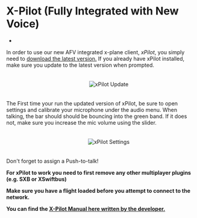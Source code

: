 # X-Pilot (Fully Integrated with New Voice)


- 

In order to use our new AFV integrated x-plane client, <i>xPilot</i>, you simply need to <a href="/downloads/xpilot">download the latest version.</a> If you already have xPilot installed, make sure you update to the latest version when prompted.

<span style="width:100%;display:flex;margin-top: .5rem;padding:1.25rem;"><img style="margin:auto;max-height: 360px;" src="https://i.imgur.com/5tMhDu3.png" alt="xPilot Update"></span>

The First time your run the updated version of xPilot, be sure to open settings and calibrate your microphone under the audio menu. When talking, the bar should should be bouncing into the green band. If it does not, make sure you increase the mic volume using the slider.

<span style="width:100%;display:flex;margin-top: .5rem;padding:1.25rem;"><img style="margin:auto;max-height: 360px;" src="https://i.imgur.com/d94V1v2.png" alt="xPilot Settings"></span>

Don't forget to assign a Push-to-talk!

<b>For xPilot to work you need to first remove any other multiplayer plugins (e.g. SXB or XSwiftbus)
  
Make sure you have a flight loaded before you attempt to connect to the network.

You can find the <a href="https://afv-beta.vatsim.net/documents/xPilot_Quick_Start_Guide.pdf">X-Pilot Manual here written by the developer.</a>
